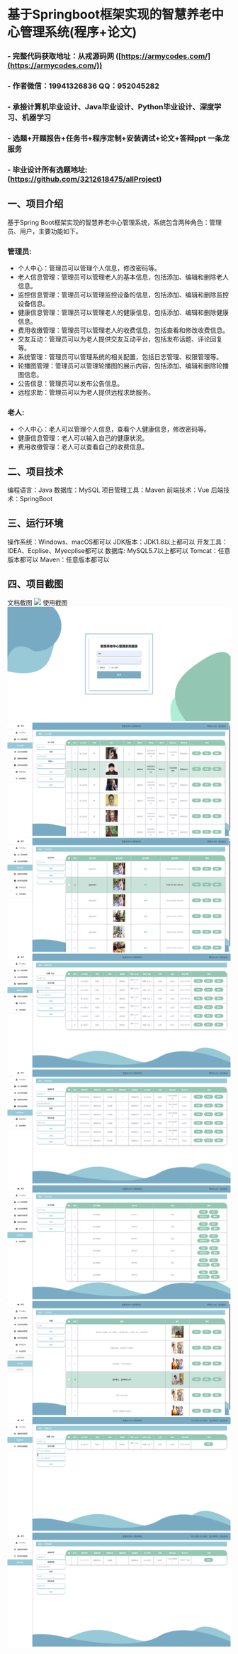 基于Springboot框架实现的智慧养老中心管理系统(程序+论文)
=
### - 完整代码获取地址：从戎源码网 ([https://armycodes.com/](https://armycodes.com/))
### - 作者微信：19941326836  QQ：952045282 
### - 承接计算机毕业设计、Java毕业设计、Python毕业设计、深度学习、机器学习
### - 选题+开题报告+任务书+程序定制+安装调试+论文+答辩ppt 一条龙服务
### - 毕业设计所有选题地址:(https://github.com/3212618475/allProject)


一、项目介绍
---
基于Spring Boot框架实现的智慧养老中心管理系统，系统包含两种角色：管理员、用户，主要功能如下。

### 管理员:
- 个人中心：管理员可以管理个人信息，修改密码等。
- 老人信息管理：管理员可以管理老人的基本信息，包括添加、编辑和删除老人信息。
- 监控信息管理：管理员可以管理监控设备的信息，包括添加、编辑和删除监控设备信息。
- 健康信息管理：管理员可以管理老人的健康信息，包括添加、编辑和删除健康信息。
- 费用收缴管理：管理员可以管理老人的收费信息，包括查看和修改收费信息。
- 交友互动：管理员可以为老人提供交友互动平台，包括发布话题、评论回复等。
- 系统管理：管理员可以管理系统的相关配置，包括日志管理、权限管理等。
- 轮播图管理：管理员可以管理轮播图的展示内容，包括添加、编辑和删除轮播图信息。
- 公告信息：管理员可以发布公告信息。
- 远程求助：管理员可以为老人提供远程求助服务。
  
### 老人:
- 个人中心：老人可以管理个人信息，查看个人健康信息，修改密码等。
- 健康信息管理：老人可以输入自己的健康状况。
- 费用收缴管理：老人可以查看自己的收费信息。

二、项目技术
---
编程语言：Java
数据库：MySQL
项目管理工具：Maven
前端技术：Vue
后端技术：SpringBoot

三、运行环境
---
操作系统：Windows、macOS都可以
JDK版本：JDK1.8以上都可以
开发工具：IDEA、Ecplise、Myecplise都可以
数据库: MySQL5.7以上都可以
Tomcat：任意版本都可以
Maven：任意版本都可以

四、项目截图
---
文档截图
![](limage/1.png)
使用截图
![](image/1.png)
![](image/2.png)
![](image/3.png)
![](image/4.png)
![](image/5.png)
![](image/6.png)
![](image/7.png)
![](image/8.png)
![](image/9.png)
